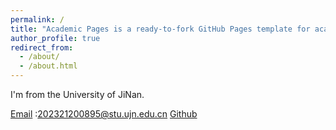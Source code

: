 ```yaml
---
permalink: /
title: "Academic Pages is a ready-to-fork GitHub Pages template for academic personal websites"
author_profile: true
redirect_from: 
  - /about/
  - /about.html
---
```


I'm from the University of JiNan. 

[Email](202321200895@stu.ujn.edu.cn) :202321200895@stu.ujn.edu.cn 
[Github](https://github.com/eileen-linlin) 

